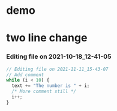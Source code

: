 # demo

# two line change


### Editing file on 2021-10-18_12-41-05

```js
// Editing file on 2021-11-11_15-43-07
// Add comment
while (i < 10) {
  text += "The number is " + i;
  /* More comment still */
  i++;
}
```
